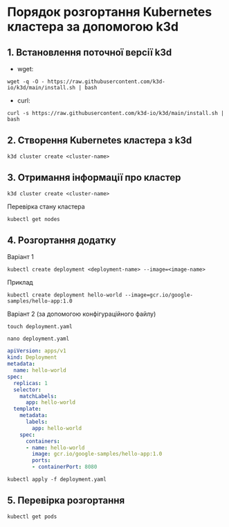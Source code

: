 # Порядок розгортання Kubernetes кластера за допомогою k3d


## 1. Встановлення поточної версії k3d

- wget: 
```
wget -q -O - https://raw.githubusercontent.com/k3d-io/k3d/main/install.sh | bash
```

- curl:
```
curl -s https://raw.githubusercontent.com/k3d-io/k3d/main/install.sh | bash
```

## 2. Створення Kubernetes кластера з k3d

```
k3d cluster create <cluster-name>
```

## 3. Отримання інформації про кластер 

```
k3d cluster create <cluster-name>
```

Перевірка стану кластера

``` 
kubectl get nodes
```

## 4. Розгортання додатку

Варіант 1

```
kubectl create deployment <deployment-name> --image=<image-name>
```

Приклад
```
kubectl create deployment hello-world --image=gcr.io/google-samples/hello-app:1.0
```

Варіант 2 (за допомогою конфігураційного файлу)

```
touch deployment.yaml
```

```
nano deployment.yaml
```

``` yaml
apiVersion: apps/v1
kind: Deployment
metadata:
  name: hello-world
spec:
  replicas: 1
  selector:
    matchLabels:
      app: hello-world
  template:
    metadata:
      labels:
        app: hello-world
    spec:
      containers:
      - name: hello-world
        image: gcr.io/google-samples/hello-app:1.0
        ports:
        - containerPort: 8080
```

```
kubectl apply -f deployment.yaml
```


## 5. Перевірка розгортання
```
kubectl get pods
```


